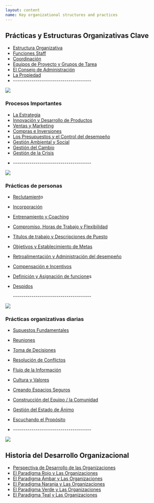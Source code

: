 ```yaml
---
layout: content
name: Key organizational structures and practices
---
```

## Prácticas y Estructuras Organizativas Clave

* [Estructura Organizativa](https://sp.reinventingorganizationswiki.com/theory/organizational-structure/)
* [Funciones Staff](https://sp.reinventingorganizationswiki.com/theory/staff-functions/)
* [Coordinación](https://sp.reinventingorganizationswiki.com/theory/coordination/)
* [Equipos de Proyecto y Grupos de Tarea](https://sp.reinventingorganizationswiki.com/theory/project-teams-and-task-forces/)
* [El Consejo de Administración](https://sp.reinventingorganizationswiki.com/theory/board/)
* [La Propiedad](https://sp.reinventingorganizationswiki.com/theory/ownership/)
* \--------------------------------------

![](/media/key-business-processes.jpg)

### Procesos Importantes

* [La Estrategia](https://sp.reinventingorganizationswiki.com/theory/strategy/)
* [Innovación y Desarrollo de Productos](https://sp.reinventingorganizationswiki.com/theory/innovation-and-product-development/)
* [Ventas y Marketing](https://sp.reinventingorganizationswiki.com/theory/sales-marketing/)
* [Compras e Inversiones](https://sp.reinventingorganizationswiki.com/theory/purchasing-and-investments/)
* [Los Presupuestos y el Control del desempeño](https://sp.reinventingorganizationswiki.com/theory/budgeting-and-controlling/)
* [Gestión Ambiental y Social](https://sp.reinventingorganizationswiki.com/theory/environmental-and-social-management/)
* [Gestión del Cambio](https://sp.reinventingorganizationswiki.com/theory/change-management/)
* [Gestión de la Crisis](https://sp.reinventingorganizationswiki.com/theory/crisis-management/)

<!--EndFragment-->

* \--------------------------------------

![](/media/people-practices.jpg)

### Prácticas de personas

* [Reclutamient](https://sp.reinventingorganizationswiki.com/theory/recruitment/)o
* [Incorporación](https://sp.reinventingorganizationswiki.com/theory/onboarding/)
* [](/theory/commitment-working-hours-and-flexibility/)[Entrenamiento y Coaching](https://sp.reinventingorganizationswiki.com/theory/training-and-coaching/)
* [Compromiso, Horas de Trabajo y Flexibilidad](https://sp.reinventingorganizationswiki.com/theory/commitment-working-hours-and-flexibility/)
* [](/theory/objectives-and-target-setting/)[Títulos de trabajo y Descripciones de Puesto](https://sp.reinventingorganizationswiki.com/theory/job-titles-and-job-descriptions/)
* [Objetivos y Establecimiento de Metas](https://sp.reinventingorganizationswiki.com/theory/objectives-and-target-setting/)
* [](/theory/compensation-and-incentives/)[Retroalimentación y Administración del desempeño](https://sp.reinventingorganizationswiki.com/theory/feedback-and-performance-management/)
* [](/theory/role-definition-and-allocation/)[Compensación e Incentivos](https://sp.reinventingorganizationswiki.com/theory/compensation-and-incentives/)
* [](/theory/dismissal/)[Definición y Asignación de funcione](/theory/dismissal/)s
* [Despidos](https://sp.reinventingorganizationswiki.com/theory/dismissal/)

  \--------------------------------------

![](/media/daily-organizational-practices.jpg)

### Prácticas organizativas diarias

* [Supuestos Fundamentales](https://sp.reinventingorganizationswiki.com/theory/fundamental-assumptions/)

* [Reuniones](https://sp.reinventingorganizationswiki.com/theory/meetings/)
* [Toma de Decisiones](https://sp.reinventingorganizationswiki.com/theory/decision-making/)
* [Resolución de Conflictos](https://sp.reinventingorganizationswiki.com/theory/conflict-resolution/)
* [Flujo de la Información](https://sp.reinventingorganizationswiki.com/theory/information-flow/)
* [Cultura y Valores](https://sp.reinventingorganizationswiki.com/theory/culture-and-values/)
* [Creando Espacios Seguros](https://sp.reinventingorganizationswiki.com/theory/safe-space/)
* [Construcción del Equipo / la Comunidad](https://sp.reinventingorganizationswiki.com/theory/team-and-community-building/)
* [Gestión del Estado de Ánimo](https://sp.reinventingorganizationswiki.com/theory/mood-management/)
* [Escuchando el Propósito](https://sp.reinventingorganizationswiki.com/theory/listening-to-purpose/)


* \--------------------------------------

![](/media/1_018-small.png)

## Historia del Desarrollo Organizacional

* [Perspectiva de Desarrollo de las Organizaciones](https://sp.reinventingorganizationswiki.com/theory/developmental-perspective-on-organizations/)
* [El Paradigma Rojo y Las Organizaciones](https://sp.reinventingorganizationswiki.com/theory/red-organizations/)[](https://sp.reinventingorganizationswiki.com/theory/red-organizations/)
* [El Paradigma Ámbar y Las Organizaciones](https://sp.reinventingorganizationswiki.com/theory/amber-paradigm-and-organizations/)
* [El Paradigma Naranja y Las Organizaciones](https://sp.reinventingorganizationswiki.com/theory/orange-paradigm-and-organizations/)
* [El Paradigma Verde y Las Organizaciones](https://sp.reinventingorganizationswiki.com/theory/green-paradigm-and-organizations/)
* [El Paradigma Teal y Las Organizaciones](https://sp.reinventingorganizationswiki.com/theory/teal-paradigm-and-organizations/)
